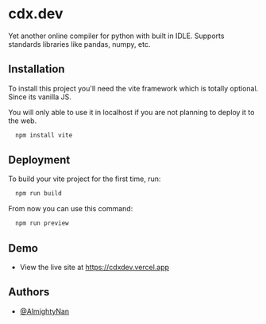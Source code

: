 # cdx.dev
Yet another online compiler for python with built in IDLE. Supports standards libraries like pandas, numpy, etc.

## Installation

To install this project you'll need the vite framework which is totally optional. Since its vanilla JS.

You will only able to use it in localhost if you are not planning to deploy it to the web.
```bash
  npm install vite
```
    
## Deployment

To build your vite project for the first time, run:

```bash
  npm run build
```

From now you can use this command:

```bash
  npm run preview
```

## Demo

- View the live site at https://cdxdev.vercel.app

## Authors

- [@AlmightyNan](https://github.com/almightynan)

